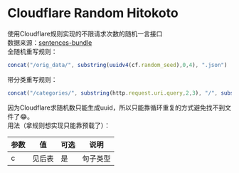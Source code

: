 # Cloudflare Random Hitokoto
使用Cloudflare规则实现的不限请求次数的随机一言接口    
数据来源：[sentences-bundle](https://github.com/hitokoto-osc/sentences-bundle)   
全随机重写规则：   
```javascript
concat("/orig_data/", substring(uuidv4(cf.random_seed),0,4), ".json")
```
带分类重写规则：    
```javascript
concat("/categories/", substring(http.request.uri.query,2,3), "/", substring(uuidv4(cf.random_seed),0,3), ".json")
```

因为Cloudflare求随机数只能生成uuid，所以只能靠循环重复的方式避免找不到文件了😂。   
用法（拿规则想实现只能靠预载了）：

| 参数 | 值 | 可选 | 说明 |
| - | - | - | - |
| c | 见后表 | 是 | 句子类型 |